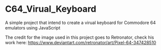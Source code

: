 # C64_Virual_Keyboard
A simple project that intend to create a virual keyboard for Commodore 64 emulators using JavaScript

The credit for the image used in this project goes to Retronator, check his work here:
https://www.deviantart.com/retronator/art/Pixel-64-347428510
